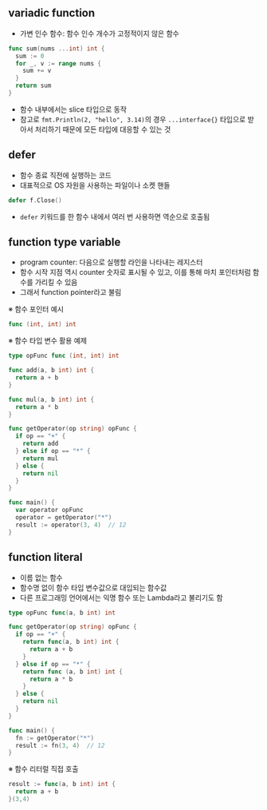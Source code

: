## variadic function

- 가변 인수 함수: 함수 인수 개수가 고정적이지 않은 함수

```go
func sum(nums ...int) int {
  sum := 0
  for _, v := range nums {
    sum += v
  }
  return sum
}
```

- 함수 내부에서는 slice 타입으로 동작
- 참고로 `fmt.Println(2, "hello", 3.14)`의 경우 `...interface{}` 타입으로 받아서 처리하기 때문에 모든 타입에 대응할 수 있는 것

## defer

- 함수 종료 직전에 실행하는 코드
- 대표적으로 OS 자원을 사용하는 파일이나 소켓 핸들

```go
defer f.Close()
```

- `defer` 키워드를 한 함수 내에서 여러 번 사용하면 역순으로 호출됨

## function type variable

- program counter: 다음으로 실행할 라인을 나타내는 레지스터
- 함수 시작 지점 역시 counter 숫자로 표시될 수 있고, 이를 통해 마치 포인터처럼 함수를 가리킬 수 있음
- 그래서 function pointer라고 불림

※ 함수 포인터 예시

```go
func (int, int) int
```

※ 함수 타입 변수 활용 예제

```go
type opFunc func (int, int) int

func add(a, b int) int {
  return a + b
}

func mul(a, b int) int {
  return a * b
}

func getOperator(op string) opFunc {
  if op == "+" {
    return add
  } else if op == "*" {
    return mul
  } else {
    return nil
  }
}

func main() {
  var operator opFunc
  operator = getOperator("*")
  result := operator(3, 4)  // 12
}
```

## function literal

- 이름 없는 함수
- 함수명 없이 함수 타입 변수값으로 대입되는 함수값
- 다른 프로그래밍 언어에서는 익명 함수 또는 Lambda라고 불리기도 함

```go
type opFunc func(a, b int) int

func getOperator(op string) opFunc {
  if op == "+" {
    return func(a, b int) int {
      return a + b
    }
  } else if op == "*" {
    return func (a, b int) int {
      return a * b
    }
  } else {
    return nil
  }
}

func main() {
  fn := getOperator("*")
  result := fn(3, 4)  // 12
}
```

※ 함수 리터럴 직접 호출

```go
result := func(a, b int) int {
  return a + b
}(3,4)
```

